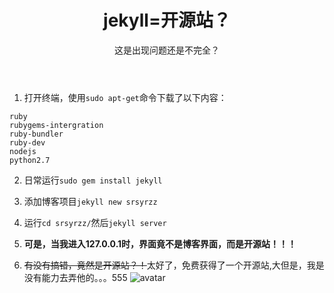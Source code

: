 ﻿---
layout: post
title: 'jekyll=开源站？'
subtitle: '这是出现问题还是不完全？'
keywords: ubuntu jekyll 开源站
tags: ubuntu jekyll 反馈 网站
category: information
cover: 'http://p1.so.qhimgs1.com/t01199d95a4f61247c1.png'
---

1. 打开终端，使用`sudo apt-get`命令下载了以下内容：
```software
ruby
rubygems-intergration
ruby-bundler
ruby-dev
nodejs
python2.7
```
2. 日常运行`sudo gem install jekyll`  
  
3. 添加博客项目`jekyll new srsyrzz`  
  
4. 运行`cd srsyrzz/`然后`jekyll server`   
  
5. **可是，当我进入127.0.0.1时，界面竟不是博客界面，而是开源站！！！**  
  
6. ~~有没有搞错，竟然是开源站？！~~太好了，免费获得了一个开源站,大但是，我是没有能力去弄他的。。。555
![avatar](https://gitee.com/srsyrzz/repository/raw/master/blogfile/jekylloss%3F/achivement.getaoss.png)

